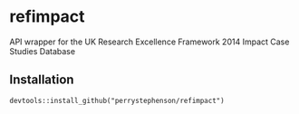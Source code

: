 # refimpact
API wrapper for the UK Research Excellence Framework 2014 Impact Case Studies Database

## Installation
```
devtools::install_github("perrystephenson/refimpact")
```

